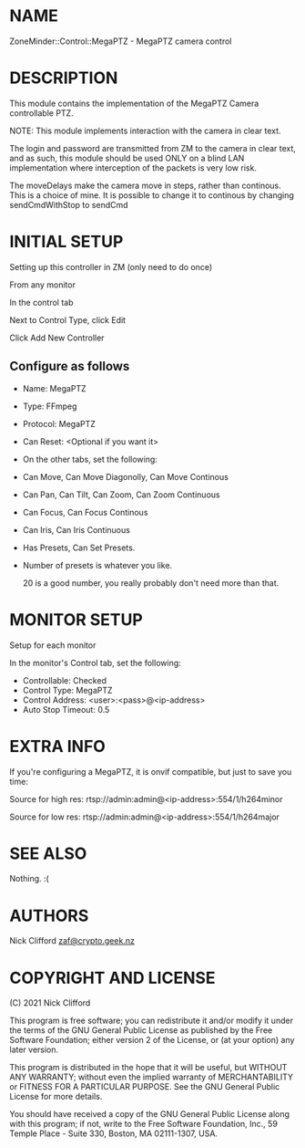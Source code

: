 # NAME

ZoneMinder::Control::MegaPTZ - MegaPTZ camera control

# DESCRIPTION

This module contains the implementation of the MegaPTZ Camera
controllable PTZ.

NOTE: This module implements interaction with the camera in clear text.

The login and password are transmitted from ZM to the camera in clear text,
and as such, this module should be used ONLY on a blind LAN implementation
where interception of the packets is very low risk.

The moveDelays make the camera move in steps, rather than continous.
This is a choice of mine. It is possible to change it to continous by
changing sendCmdWithStop to sendCmd 

# INITIAL SETUP

Setting up this controller in ZM (only need to do once)

From any monitor

In the control tab

Next to Control Type, click Edit

Click Add New Controller

## Configure as follows

- Name: MegaPTZ
- Type: FFmpeg
- Protocol: MegaPTZ
- Can Reset: &lt;Optional if you want it&gt;
- On the other tabs, set the following:
- Can Move, Can Move Diagonolly, Can Move Continous
- Can Pan, Can Tilt, Can Zoom, Can Zoom Continuous
- Can Focus, Can Focus Continous
- Can Iris, Can Iris Continuous
- Has Presets, Can Set Presets. 
- Number of presets is whatever you like. 

    20 is a good number, you really probably don't need more than that.

# MONITOR SETUP

Setup for each monitor

In the monitor's Control tab, set the following:

- Controllable: Checked
- Control Type: MegaPTZ
- Control Address: &lt;user&gt;:&lt;pass&gt;@&lt;ip-address&gt;
- Auto Stop Timeout: 0.5

# EXTRA INFO

If you're configuring a MegaPTZ, it is onvif compatible, 
but just to save you time:

Source for high res: 
   rtsp://admin:admin@&lt;ip-address&gt;:554/1/h264minor

Source for low res:
   rtsp://admin:admin@&lt;ip-address&gt;:554/1/h264major

# SEE ALSO

Nothing. :(

# AUTHORS

Nick Clifford <zaf@crypto.geek.nz>

# COPYRIGHT AND LICENSE

(C) 2021 Nick Clifford

This program is free software; you can redistribute it and/or
modify it under the terms of the GNU General Public License
as published by the Free Software Foundation; either version 2
of the License, or (at your option) any later version.

This program is distributed in the hope that it will be useful,
but WITHOUT ANY WARRANTY; without even the implied warranty of
MERCHANTABILITY or FITNESS FOR A PARTICULAR PURPOSE. See the
GNU General Public License for more details.

You should have received a copy of the GNU General Public License
along with this program; if not, write to the Free Software
Foundation, Inc., 59 Temple Place - Suite 330, Boston, MA 02111-1307, USA.
